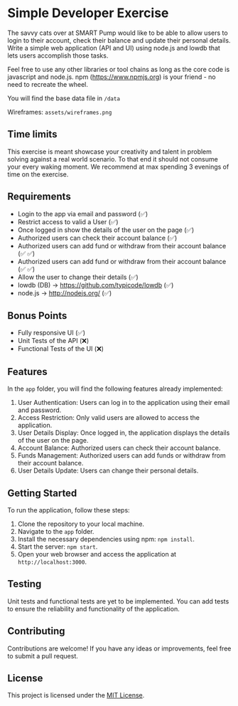 # Simple Developer Exercise 

The savvy cats over at SMART Pump would like to be able to allow users to login to their account, check their balance and update their personal details. Write a simple web application (API and UI) using node.js and lowdb that lets users accomplish those tasks. 

Feel free to use any other libraries or tool chains as long as the core code is javascript and node.js. npm (https://www.npmjs.org) is your friend - no need to recreate the wheel. 

You will find the base data file in `/data`

Wireframes: `assets/wireframes.png`

## Time limits

This exercise is meant showcase your creativity and talent in problem solving against a real world scenario. To that end it should not consume your every waking moment. We recommend at max spending 3 evenings of time on the exercise. 

## Requirements

* Login to the app via email and password (✅)
* Restrict access to valid a User (✅)
* Once logged in show the details of the user on the page (✅)
* Authorized users can check their account balance (✅)
* Authorized users can add fund or withdraw from their account balance (✅ ✅)
* Authorized users can add fund or withdraw from their account balance (✅ ✅)
* Allow the user to change their details (✅)
* lowdb (DB) -> https://github.com/typicode/lowdb (✅)
* node.js -> http://nodejs.org/ (✅)

## Bonus Points

* Fully responsive UI (✅)
* Unit Tests of the API (❌)
* Functional Tests of the UI (❌)


## Features

In the `app` folder, you will find the following features already implemented:

1. User Authentication: Users can log in to the application using their email and password.
2. Access Restriction: Only valid users are allowed to access the application.
3. User Details Display: Once logged in, the application displays the details of the user on the page.
4. Account Balance: Authorized users can check their account balance.
5. Funds Management: Authorized users can add funds or withdraw from their account balance.
6. User Details Update: Users can change their personal details.

## Getting Started

To run the application, follow these steps:

1. Clone the repository to your local machine.
2. Navigate to the `app` folder.
3. Install the necessary dependencies using npm: `npm install`.
4. Start the server: `npm start`.
5. Open your web browser and access the application at `http://localhost:3000`.

## Testing

Unit tests and functional tests are yet to be implemented. You can add tests to ensure the reliability and functionality of the application.

## Contributing

Contributions are welcome! If you have any ideas or improvements, feel free to submit a pull request.

## License

This project is licensed under the [MIT License](LICENSE).